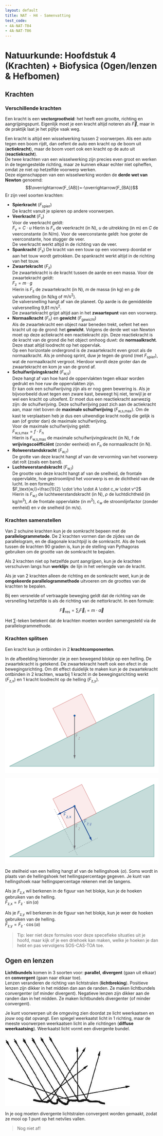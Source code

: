 ```yaml
---
layout: default
title: NAT - H4 - Samenvatting
test_code:
- 4A-NAT-T04
- 4A-NAT-T06
---
```


# Natuurkunde: Hoofdstuk 4 (Krachten) + Biofysica (Ogen/lenzen & Hefbomen)

## Krachten

### Verschillende krachten

Een kracht is een **vectorgrootheid**: het heeft een grootte, richting en aangrijpingspunt. Eigenlijk moet je een kracht altijd noteren als $\vec{F}$, maar in de praktijk laat je het pijltje vaak weg.

Een kracht is altijd een wisselwerking tussen 2 voorwerpen. Als een auto tegen een boom rijdt, dan oefent de auto een kracht op de boom uit (**actiekracht**), maar de boom voert ook een kracht op de auto uit (**reactiekracht**).  
De twee krachten van een wisselwerking zijn precies even groot en werken in de tegengestelde richting, maar ze kunnen elkaar echter niet opheffen, omdat ze niet op hetzelfde voorwerp werken.  
Deze eigenschappen van een wisselwerking worden de **derde wet van Newton** genoemd:
$$\overrightarrow{F_{AB}}=-\overrightarrow{F_{BA}}$$
Er zijn veel soorten krachten:

- **Spierkracht** ($F_\text{spier}$)  
  De kracht vanuit je spieren op andere voorwerpen.
- **Veerkracht** ($F_\text{v}$)  
  Voor de veerkracht geldt:  
  $F_\text{v}=C \cdot u$
  Hierin is $F_\text{v}$ de veerkracht (in $\text{N}$), $u$ de uitrekking (in $\text{m}$) en $C$ de veerconstante (in $\text{N}/\text{m}$). Voor de veerconstante geldt: hoe groter de veerconstante, hoe stugger de veer.  
  De veerkracht werkt altijd in de richting van de veer.
- **Spankracht** ($F_\text{s}$)
  De kracht van een touw op een voorwerp doordat er aan het touw wordt getrokken. De spankracht werkt altijd in de richting van het touw.
- **Zwaartekracht** ($F_\text{z}$)  
  De zwaartekracht is de kracht tussen de aarde en een massa. Voor de zwaartekracht geldt:  
  $F_\text{z}=m \cdot g$  
  Hierin is $F_\text{z}$ de zwaartekracht (in $\text{N}$), $m$ de massa (in $\text{kg}$) en $g$ de valversnelling (in $\text{N}/\text{kg}$ of $\text{m}/\text{s}^2$).  
  De valversnelling hangt af van de planeet. Op aarde is de gemiddelde valversnelling 9,81 $\text{m}/\text{s}^2$.  
  De zwaartekracht grijpt altijd aan in het **zwaartepunt** van een voorwerp.
- **Normaalkracht** ($F_\text{n}$) en **gewicht** ($F_\text{gewicht}$)  
  Als de zwaartekracht een object naar beneden trekt, oefent het een kracht uit op de grond: het **gewicht**. Volgens de derde wet van Newton moet op deze actiekracht een reactiekracht zijn. Deze reactiekracht is de kracht van de grond die het object omhoog duwt: de **normaalkracht**. Deze staat altijd loodrecht op het oppervlak.  
  Op een horizontale ondergrond is de zwaartekracht even groot als de normaalkracht. Als je omhoog sprint, duw je tegen de grond (met $F_\text{spier}$), wat de normaalkracht vergroot. Hierdoor wordt deze groter dan de zwaartekracht en kom je van de grond af.  
- **Schuifwrijvingskracht** ($F_\text{w,s}$)  
  Deze hangt af van hoe hard de oppervlakten tegen elkaar worden gedrukt en hoe ruw de oppervlakten zijn.  
  Er kan ook een schuifwrijving zijn als er nog geen bewering is. Als je bijvoorbeeld duwt tegen een zware kast, beweegt hij niet, terwijl je er wel een kracht op uitoefent. Er moet dus een reactiekracht aanwezig zijn: de schuifwrijving. Deze schuifwrijving past zich aan de actiekracht aan, maar niet boven de **maximale schuifwrijving** ($F_\text{w,s,max}$). Om de kast te verplaatsen heb je dus een uitwendige kracht nodig die gelijk is aan (of groter dan) de maximale schuifwrijving.  
  Voor de maximale schuifwrijving geldt:  
  $F_\text{w,s,max} = f \cdot F_\text{n}$  
  Hierin is $F_\text{w,s,max}$ de maximale schuifwrijvingskracht (in $\text{N}$), f de **wrijvingscoëfficiënt** (zonder eenheid) en $F_\text{n}$ de normaalkracht (in $\text{N}$).
- **Rolweerstandskracht** ($F_\text{w,r}$)  
  De grotte van deze kracht hangt af van de vervorming van het voorwerp dat rolt (zoals een band).
- **Luchtweerstandskracht** ($F_\text{w,l}$)  
  De grootte van deze kracht hangt af van de snelheid, de frontale oppervlakte, hoe gestroomlijnd het voorwerp is en de dichtheid van de lucht. In een formule:  
  $F_\text{w,l}=\frac{1}{2} \cdot \rho \cdot A \cdot c_w \cdot v^2$  
  Hierin is $F_\text{w,l}$ de luchtweerstandskracht (in $\text{N}$), $\rho$ de luchtdichtheid (in $\text{kg}/\text{m}^3$), $A$ de frontale oppervlakte (in $\text{m}^2$), $c_w$ de stroomlijnfactor (zonder eenheid) en $v$ de snelheid (in $\text{m}/\text{s}$).

### Krachten samenstellen

Van 2 schuine krachten kun je de somkracht bepeen met de **parallelogrammetode**. De 2 krachten vormen dan de zijdes van de parallelogram, en de diagonale krachtpijl is de somkracht. Als de hoek tussen de krachten 90 graden is, kun je de stelling van Pythagoras gebruiken om de grootte van de somkracht te bepalen.

Als 2 krachten niet op hetzelfde punt aangrijpen, kun je de krachten verschuiven langs hun **werklijn**: de lijn in het verlengde van de kracht.

Als je van 2 krachten alleen de richting en de somkracht weet, kun je de **omgekeerde parallelogrammethode** uitvoeren om de groottes van de krachten te bepalen.

Bij een versnelde of vertraagde beweging geldt dat de richting van de versnelling hetzelfde is als de richting van de nettorkracht. In een formule:

$$\vec{F}_\text{res} = \sum_{i} \vec{F}_i=m \cdot \vec{a}$$

Het $\sum$-teken betekent dat de krachten moeten worden samengesteld via de parallelogrammethode.

### Krachten splitsen

Een kracht kun je ontbinden in 2 **krachtcomponenten**.

In de afbeelding hieronder zie je een bewegend blokje op een helling. De zwaartekracht is getekend. De zwaartekracht heeft ook een efect in de bewegingsrichting. Om dit effect duidelijk te maken kun je de zwaartekracht ontbinden in 2 krachten, waarbij 1 kracht in de bewegingsrichting werkt ($F_\text{z,x}$) en 1 kracht loodrecht op de helling ($F_\text{z,y}$).

![Een blokje op een helling (img-semilarge)](images/nat_h4bio_ontbinden1.jpg)

![Een blokje op een helling met ontbonden krachten (img-semilarge)](images/nat_h4bio_ontbinden2.jpg)

De steilheid van een helling hangt af van de hellingshoek ($\alpha$). Soms wordt in plaats van de hellingshoek het hellingspercentage gegeven. Je kunt van hellingshoek naar hellingspercentage rekenen met de tangens.

Als je $F_\text{z,x}$ wil berkenen in de figuur van het blokje, kun je de hoeken gebruiken van de helling.  
$F_\text{z,x}=F_\text{z}\cdot \sin(\alpha)$

Als je $F_\text{z,y}$ wil berkenen in de figuur van het blokje, kun je weer de hoeken gebruiken van de helling.  
$F_\text{z,y}=F_\text{z}\cdot \cos(\alpha)$

> Tip: leer niet deze formules voor deze specefieke situaties uit je hoofd, maar kijk of je een driehoek kan maken, welke je hoeken je dan hebt en pas vervolgens SOS-CAS-TOA toe.

## Ogen en lenzen

**Lichtbundels** komen in 3 soorten voor: **parallel**, **divergent** (gaan uit elkaar) en **convergent** (gaan naar elkaar toe).  
Lenzen veranderen de richting van lichtstralen (**lichtbreking**). Positieve lenzen zijn dikker in het midden dan aan de randen. Ze maken lichtbundels convergenter (of minder divergent). Negatieve lenzen zijn dikker aan de randen dan in het midden. Ze maken lichtbundels divergenter (of minder convergent).

Je kunt voorwerpen uit de omgeving zien doordat ze licht weerkaatsen en jouw oog dat opvangt. Een spiegel weerkaatst licht in 1 richting, maar de meeste voorwerpen weerkaatsen licht in alle richtingen (**diffuse weerkaatsing**). Weerkaatst licht vormt een divergente bundel.

![Diffuse weerkaatsing (img-medium)](images/nat_h4bio_diffuus.jpg)

In je oog moeten divergente lichtstralen convergent worden gemaakt, zodat ze mooi op 1 punt op het netvlies vallen.

> Nog niet af!
